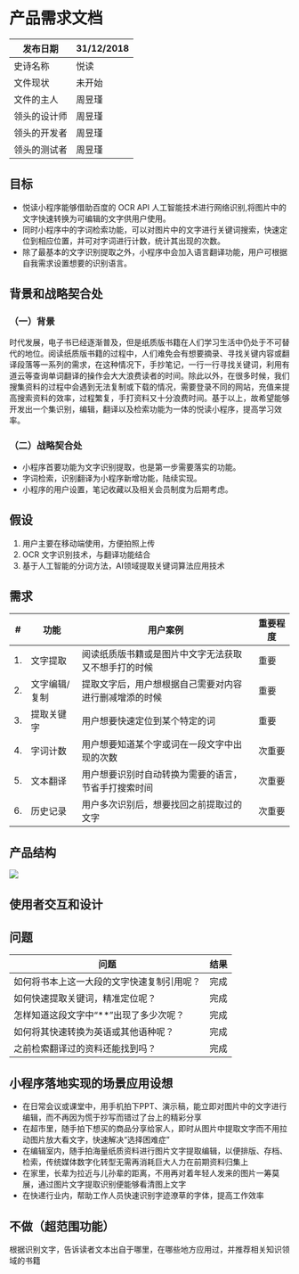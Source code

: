 # 产品需求文档

|发布日期|31/12/2018|
| ---------- | --- |
|史诗名称|悦读|
|文件现状|未开始|
|文件的主人|周昱瑾|
|领头的设计师|周昱瑾|
|领头的开发者|周昱瑾|
|领头的测试者|周昱瑾|

## 目标
- 悦读小程序能够借助百度的 OCR API 人工智能技术进行网络识别,将图片中的文字快速转换为可编辑的文字供用户使用。
- 同时小程序中的字词检索功能，可以对图片中的文字进行关键词搜索，快速定位到相应位置，并可对字词进行计数，统计其出现的次数。
- 除了最基本的文字识别提取之外，小程序中会加入语言翻译功能，用户可根据自我需求设置想要的识别语言。

## 背景和战略契合处
### （一）背景
时代发展，电子书已经逐渐普及，但是纸质版书籍在人们学习生活中仍处于不可替代的地位。阅读纸质版书籍的过程中，人们难免会有想要摘录、寻找关键内容或翻译段落等一系列的需求，在这种情况下，手抄笔记，一行一行寻找关键词，利用有道云等查询单词翻译的操作会大大浪费读者的时间。除此以外，在很多时候，我们搜集资料的过程中会遇到无法复制或下载的情况，需要登录不同的网站，充值来提高搜索资料的效率，过程繁复，手打资料又十分浪费时间。基于以上，故希望能够开发出一个集识别，编辑，翻译以及检索功能为一体的悦读小程序，提高学习效率。
### （二）战略契合处
- 小程序首要功能为文字识别提取，也是第一步需要落实的功能。
- 字词检索，识别翻译为小程序新增功能，陆续实现。
- 小程序的用户设置，笔记收藏以及相关会员制度为后期考虑。

## 假设
1. 用户主要在移动端使用，方便拍照上传
2.  OCR 文字识别技术，与翻译功能结合
3.  基于人工智能的分词方法，AI领域提取关键词算法应用技术

## 需求
|#|功能|用户案例|重要程度|
| ---------- | --- | --- | --- |
|1.|文字提取|阅读纸质版书籍或是图片中文字无法获取又不想手打的时候|重要|
|2.|文字编辑/复制|提取文字后，用户想根据自己需要对内容进行删减增添的时候|重要|
|3.|提取关键字|用户想要快速定位到某个特定的词|重要|
|4.|字词计数|用户想要知道某个字或词在一段文字中出现的次数|次重要|
|5.|文本翻译|用户想要识别时自动转换为需要的语言，节省手打搜索时间|次重要|
|6.|历史记录|用户多次识别后，想要找回之前提取过的文字|次重要|

## 产品结构
![](https://github.com/Zhou-Yu-Jin/API_ML_AI/blob/master/images/readAPP.png)

## 使用者交互和设计


## 问题
|问题|结果|
| ---------- | --- |
|如何将书本上这一大段的文字快速复制引用呢？|完成|
|如何快速提取关键词，精准定位呢？|完成|
|怎样知道这段文字中“**”出现了多少次呢？|完成|
|如何将其快速转换为英语或其他语种呢？|完成|
|之前检索翻译过的资料还能找到吗？|完成|

## 小程序落地实现的场景应用设想
- 在日常会议或课堂中，用手机拍下PPT、演示稿，能立即对图片中的文字进行编辑，而不再因为慌于抄写而错过了台上的精彩分享
- 在超市里，随手拍下想买的商品分享给家人，即时从图片中提取文字而不用拉动图片放大看文字，快速解决“选择困难症”
- 在编辑室内，随手拍海量纸质资料进行图片文字提取编辑，以便排版、存档、检索，传统媒体数字化转型无需再消耗巨大人力在前期资料归集上
- 在家里，长辈为拉近与儿孙辈的距离，不用再对着年轻人发来的图片一筹莫展，通过图片文字提取识别便能够看清图上文字
- 在快递行业内，帮助工作人员快速识别字迹潦草的字体，提高工作效率

## 不做（超范围功能）
根据识别文字，告诉读者文本出自于哪里，在哪些地方应用过，并推荐相关知识领域的书籍
